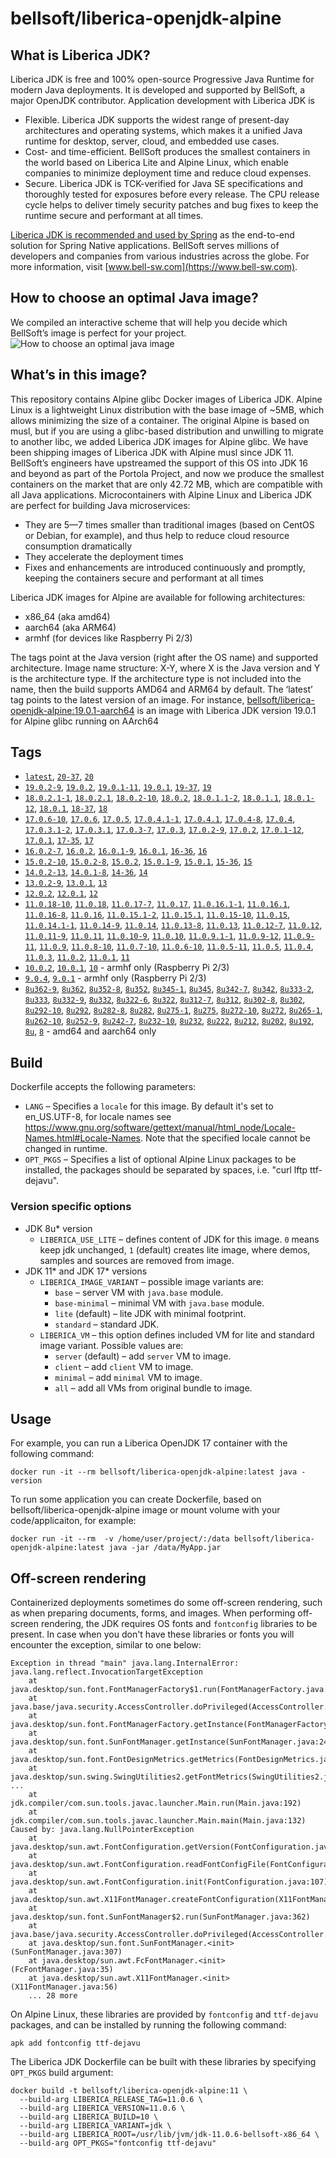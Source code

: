 # bellsoft/liberica-openjdk-alpine

## What is Liberica JDK?
Liberica JDK is free and 100% open-source Progressive Java Runtime for modern Java deployments. It is developed and supported by BellSoft, a major OpenJDK contributor. Application development with Liberica JDK is

*  Flexible. Liberica JDK supports the widest range of present-day architectures and operating systems, which makes it a unified Java runtime for desktop, server, cloud, and embedded use cases.
* Cost- and time-efficient. BellSoft produces the smallest containers in the world based on Liberica Lite and Alpine Linux, which enable companies to minimize deployment time and reduce cloud expenses.
* Secure. Liberica JDK is TCK-verified for Java SE specifications and thoroughly tested for exposures before every release. The CPU release cycle helps to deliver timely security patches and bug fixes to keep the runtime secure and performant at all times.

[Liberica JDK is recommended and used by Spring](https://spring.io/quickstart) as the end-to-end solution for Spring Native applications.
BellSoft serves millions of developers and companies from various industries across the globe. For more information, visit [www.bell-sw.com](https://www.bell-sw.com).
## How to choose an optimal Java image?

We compiled an interactive scheme that will help you decide which BellSoft’s image is perfect for your project.
![How to choose an optimal java image](https://download.bell-sw.com/static/images/how-to-choose-optimal-java-image.jpg)


## What’s in this image?
This repository contains Alpine glibc Docker images of Liberica JDK. Alpine Linux is a lightweight Linux distribution with the base image of ~5MB, which allows minimizing the size of a container. The original Alpine is based on musl, but if you are using a glibc-based distribution and unwilling to migrate to another libc, we added Liberica JDK images for Alpine glibc.
We have been shipping images of Liberica JDK with Alpine musl since JDK 11. BellSoft’s engineers have upstreamed the support of this OS into JDK 16 and beyond as part of the Portola Project, and now we produce the smallest containers on the market that are only 42.72 MB, which are compatible with all Java applications.
Microcontainers with Alpine Linux and Liberica JDK are perfect for building Java microservices:

* They are 5—7 times smaller than traditional images (based on CentOS or Debian, for example), and thus help to reduce cloud resource consumption dramatically
* They accelerate the deployment times
* Fixes and enhancements are introduced continuously and promptly, keeping the containers secure and performant at all times

Liberica JDK images for Alpine are available for following architectures:

* x86_64 (aka amd64)
* aarch64 (aka ARM64)
* armhf (for devices like Raspberry Pi 2/3)

The tags point at the Java version (right after the OS name) and supported architecture.
Image name structure:
X-Y, where X is the Java version and Y is the architecture type. If the architecture type is not included into the name, then the build supports AMD64 and ARM64 by default.
The ‘latest’ tag points to the latest version of an image.
For instance, [bellsoft/liberica-openjdk-alpine:19.0.1-aarch64](https://hub.docker.com/layers/bellsoft/liberica-openjdk-alpine/19.0.1-aarch64/images/sha256-f22af7458af1b43b00898bfb5bbb0648d151c67a0793ab0bbbac6743afb9d412?context=explore) is an image with Liberica JDK version 19.0.1 for Alpine glibc running on AArch64

## Tags

* [`latest`](https://github.com/bell-sw/Liberica/blob/master/docker/repos/liberica-openjdk-alpine/20/Dockerfile),
[`20-37`](https://github.com/bell-sw/Liberica/blob/master/docker/repos/liberica-openjdk-alpine/20/Dockerfile),
[`20`](https://github.com/bell-sw/Liberica/blob/master/docker/repos/liberica-openjdk-alpine/20/Dockerfile)
* [`19.0.2-9`](https://github.com/bell-sw/Liberica/blob/master/docker/repos/liberica-openjdk-alpine/19/Dockerfile),
[`19.0.2`](https://github.com/bell-sw/Liberica/blob/master/docker/repos/liberica-openjdk-alpine/19/Dockerfile),
[`19.0.1-11`](https://github.com/bell-sw/Liberica/blob/master/docker/repos/liberica-openjdk-alpine/19/Dockerfile),
[`19.0.1`](https://github.com/bell-sw/Liberica/blob/master/docker/repos/liberica-openjdk-alpine/19/Dockerfile),
[`19-37`](https://github.com/bell-sw/Liberica/blob/master/docker/repos/liberica-openjdk-alpine/19/Dockerfile),
[`19`](https://github.com/bell-sw/Liberica/blob/master/docker/repos/liberica-openjdk-alpine/19/Dockerfile)
* [`18.0.2.1-1`](https://github.com/bell-sw/Liberica/blob/master/docker/repos/liberica-openjdk-alpine/old/18/Dockerfile),
[`18.0.2.1`](https://github.com/bell-sw/Liberica/blob/master/docker/repos/liberica-openjdk-alpine/old/18/Dockerfile),
[`18.0.2-10`](https://github.com/bell-sw/Liberica/blob/master/docker/repos/liberica-openjdk-alpine/old/18/Dockerfile),
[`18.0.2`](https://github.com/bell-sw/Liberica/blob/master/docker/repos/liberica-openjdk-alpine/old/18/Dockerfile),
[`18.0.1.1-2`](https://github.com/bell-sw/Liberica/blob/master/docker/repos/liberica-openjdk-alpine/old/18/Dockerfile),
[`18.0.1.1`](https://github.com/bell-sw/Liberica/blob/master/docker/repos/liberica-openjdk-alpine/old/18/Dockerfile),
[`18.0.1-12`](https://github.com/bell-sw/Liberica/blob/master/docker/repos/liberica-openjdk-alpine/old/18/Dockerfile),
[`18.0.1`](https://github.com/bell-sw/Liberica/blob/master/docker/repos/liberica-openjdk-alpine/old/18/Dockerfile),
[`18-37`](https://github.com/bell-sw/Liberica/blob/master/docker/repos/liberica-openjdk-alpine/old/18/Dockerfile),
[`18`](https://github.com/bell-sw/Liberica/blob/master/docker/repos/liberica-openjdk-alpine/old/18/Dockerfile)
* [`17.0.6-10`](https://github.com/bell-sw/Liberica/blob/master/docker/repos/liberica-openjdk-alpine/17/Dockerfile),
[`17.0.6`](https://github.com/bell-sw/Liberica/blob/master/docker/repos/liberica-openjdk-alpine/17/Dockerfile),
[`17.0.5`](https://github.com/bell-sw/Liberica/blob/master/docker/repos/liberica-openjdk-alpine/17/Dockerfile),
[`17.0.4.1-1`](https://github.com/bell-sw/Liberica/blob/master/docker/repos/liberica-openjdk-alpine/17/Dockerfile),
[`17.0.4.1`](https://github.com/bell-sw/Liberica/blob/master/docker/repos/liberica-openjdk-alpine/17/Dockerfile),
[`17.0.4-8`](https://github.com/bell-sw/Liberica/blob/master/docker/repos/liberica-openjdk-alpine/17/Dockerfile),
[`17.0.4`](https://github.com/bell-sw/Liberica/blob/master/docker/repos/liberica-openjdk-alpine/17/Dockerfile),
[`17.0.3.1-2`](https://github.com/bell-sw/Liberica/blob/master/docker/repos/liberica-openjdk-alpine/17/Dockerfile),
[`17.0.3.1`](https://github.com/bell-sw/Liberica/blob/master/docker/repos/liberica-openjdk-alpine/17/Dockerfile),
[`17.0.3-7`](https://github.com/bell-sw/Liberica/blob/master/docker/repos/liberica-openjdk-alpine/17/Dockerfile),
[`17.0.3`](https://github.com/bell-sw/Liberica/blob/master/docker/repos/liberica-openjdk-alpine/17/Dockerfile),
[`17.0.2-9`](https://github.com/bell-sw/Liberica/blob/master/docker/repos/liberica-openjdk-alpine/17/Dockerfile),
[`17.0.2`](https://github.com/bell-sw/Liberica/blob/master/docker/repos/liberica-openjdk-alpine/17/Dockerfile),
[`17.0.1-12`](https://github.com/bell-sw/Liberica/blob/master/docker/repos/liberica-openjdk-alpine/17/Dockerfile),
[`17.0.1`](https://github.com/bell-sw/Liberica/blob/master/docker/repos/liberica-openjdk-alpine/17/Dockerfile),
[`17-35`](https://github.com/bell-sw/Liberica/blob/master/docker/repos/liberica-openjdk-alpine/17/Dockerfile),
[`17`](https://github.com/bell-sw/Liberica/blob/master/docker/repos/liberica-openjdk-alpine/17/Dockerfile)
* [`16.0.2-7`](https://github.com/bell-sw/Liberica/blob/master/docker/repos/liberica-openjdk-alpine/old/16/Dockerfile),
[`16.0.2`](https://github.com/bell-sw/Liberica/blob/master/docker/repos/liberica-openjdk-alpine/old/16/Dockerfile),
[`16.0.1-9`](https://github.com/bell-sw/Liberica/blob/master/docker/repos/liberica-openjdk-alpine/old/16/Dockerfile),
[`16.0.1`](https://github.com/bell-sw/Liberica/blob/master/docker/repos/liberica-openjdk-alpine/old/16/Dockerfile),
[`16-36`](https://github.com/bell-sw/Liberica/blob/master/docker/repos/liberica-openjdk-alpine/old/16/Dockerfile),
[`16`](https://github.com/bell-sw/Liberica/blob/master/docker/repos/liberica-openjdk-alpine/old/16/Dockerfile)
* [`15.0.2-10`](https://github.com/bell-sw/Liberica/blob/master/docker/repos/liberica-openjdk-alpine/old/15/Dockerfile),
[`15.0.2-8`](https://github.com/bell-sw/Liberica/blob/master/docker/repos/liberica-openjdk-alpine/old/15/Dockerfile),
[`15.0.2`](https://github.com/bell-sw/Liberica/blob/master/docker/repos/liberica-openjdk-alpine/old/15/Dockerfile),
[`15.0.1-9`](https://github.com/bell-sw/Liberica/blob/master/docker/repos/liberica-openjdk-alpine/old/15/Dockerfile),
[`15.0.1`](https://github.com/bell-sw/Liberica/blob/master/docker/repos/liberica-openjdk-alpine/old/15/Dockerfile),
[`15-36`](https://github.com/bell-sw/Liberica/blob/master/docker/repos/liberica-openjdk-alpine/old/15/Dockerfile),
[`15`](https://github.com/bell-sw/Liberica/blob/master/docker/repos/liberica-openjdk-alpine/old/15/Dockerfile)
* [`14.0.2-13`](https://github.com/bell-sw/Liberica/blob/master/docker/repos/liberica-openjdk-alpine/old/14/Dockerfile),
[`14.0.1-8`](https://github.com/bell-sw/Liberica/blob/master/docker/repos/liberica-openjdk-alpine/old/14/Dockerfile),
[`14-36`](https://github.com/bell-sw/Liberica/blob/master/docker/repos/liberica-openjdk-alpine/old/14.0.0/Dockerfile),
[`14`](https://github.com/bell-sw/Liberica/blob/master/docker/repos/liberica-openjdk-alpine/old/14/Dockerfile)
* [`13.0.2-9`](https://github.com/bell-sw/Liberica/blob/master/docker/repos/liberica-openjdk-alpine/old/13/Dockerfile),
[`13.0.1`](https://github.com/bell-sw/Liberica/blob/master/docker/repos/liberica-openjdk-alpine/old/13.0.1/Dockerfile),
[`13`](https://github.com/bell-sw/Liberica/blob/master/docker/repos/liberica-openjdk-alpine/old/13.0.0/Dockerfile)
* [`12.0.2`](https://github.com/bell-sw/Liberica/blob/master/docker/repos/liberica-openjdk-alpine/old/12.0.2/Dockerfile),
[`12.0.1`](https://github.com/bell-sw/Liberica/blob/master/docker/repos/liberica-openjdk-alpine/old/12.0.1/Dockerfile),
[`12`](https://github.com/bell-sw/Liberica/blob/master/docker/repos/liberica-openjdk-alpine/old/12.0.0/Dockerfile)
* [`11.0.18-10`](https://github.com/bell-sw/Liberica/blob/master/docker/repos/liberica-openjdk-alpine/11/Dockerfile),
[`11.0.18`](https://github.com/bell-sw/Liberica/blob/master/docker/repos/liberica-openjdk-alpine/11/Dockerfile),
[`11.0.17-7`](https://github.com/bell-sw/Liberica/blob/master/docker/repos/liberica-openjdk-alpine/11/Dockerfile),
[`11.0.17`](https://github.com/bell-sw/Liberica/blob/master/docker/repos/liberica-openjdk-alpine/11/Dockerfile),
[`11.0.16.1-1`](https://github.com/bell-sw/Liberica/blob/master/docker/repos/liberica-openjdk-alpine/11/Dockerfile),
[`11.0.16.1`](https://github.com/bell-sw/Liberica/blob/master/docker/repos/liberica-openjdk-alpine/11/Dockerfile),
[`11.0.16-8`](https://github.com/bell-sw/Liberica/blob/master/docker/repos/liberica-openjdk-alpine/11/Dockerfile),
[`11.0.16`](https://github.com/bell-sw/Liberica/blob/master/docker/repos/liberica-openjdk-alpine/11/Dockerfile),
[`11.0.15.1-2`](https://github.com/bell-sw/Liberica/blob/master/docker/repos/liberica-openjdk-alpine/11/Dockerfile),
[`11.0.15.1`](https://github.com/bell-sw/Liberica/blob/master/docker/repos/liberica-openjdk-alpine/11/Dockerfile),
[`11.0.15-10`](https://github.com/bell-sw/Liberica/blob/master/docker/repos/liberica-openjdk-alpine/11/Dockerfile),
[`11.0.15`](https://github.com/bell-sw/Liberica/blob/master/docker/repos/liberica-openjdk-alpine/11/Dockerfile),
[`11.0.14.1-1`](https://github.com/bell-sw/Liberica/blob/master/docker/repos/liberica-openjdk-alpine/11/Dockerfile),
[`11.0.14-9`](https://github.com/bell-sw/Liberica/blob/master/docker/repos/liberica-openjdk-alpine/11/Dockerfile),
[`11.0.14`](https://github.com/bell-sw/Liberica/blob/master/docker/repos/liberica-openjdk-alpine/11/Dockerfile),
[`11.0.13-8`](https://github.com/bell-sw/Liberica/blob/master/docker/repos/liberica-openjdk-alpine/11/Dockerfile),
[`11.0.13`](https://github.com/bell-sw/Liberica/blob/master/docker/repos/liberica-openjdk-alpine/11/Dockerfile),
[`11.0.12-7`](https://github.com/bell-sw/Liberica/blob/master/docker/repos/liberica-openjdk-alpine/11/Dockerfile),
[`11.0.12`](https://github.com/bell-sw/Liberica/blob/master/docker/repos/liberica-openjdk-alpine/11/Dockerfile),
[`11.0.11-9`](https://github.com/bell-sw/Liberica/blob/master/docker/repos/liberica-openjdk-alpine/11/Dockerfile),
[`11.0.11`](https://github.com/bell-sw/Liberica/blob/master/docker/repos/liberica-openjdk-alpine/11/Dockerfile),
[`11.0.10-9`](https://github.com/bell-sw/Liberica/blob/master/docker/repos/liberica-openjdk-alpine/11/Dockerfile),
[`11.0.10`](https://github.com/bell-sw/Liberica/blob/master/docker/repos/liberica-openjdk-alpine/11/Dockerfile),
[`11.0.9.1-1`](https://github.com/bell-sw/Liberica/blob/master/docker/repos/liberica-openjdk-alpine/11/Dockerfile),
[`11.0.9-12`](https://github.com/bell-sw/Liberica/blob/master/docker/repos/liberica-openjdk-alpine/11/Dockerfile),
[`11.0.9-11`](https://github.com/bell-sw/Liberica/blob/master/docker/repos/liberica-openjdk-alpine/11/Dockerfile),
[`11.0.9`](https://github.com/bell-sw/Liberica/blob/master/docker/repos/liberica-openjdk-alpine/11/Dockerfile),
[`11.0.8-10`](https://github.com/bell-sw/Liberica/blob/master/docker/repos/liberica-openjdk-alpine/11/Dockerfile),
[`11.0.7-10`](https://github.com/bell-sw/Liberica/blob/master/docker/repos/liberica-openjdk-alpine/11/Dockerfile),
[`11.0.6-10`](https://github.com/bell-sw/Liberica/blob/master/docker/repos/liberica-openjdk-alpine/old/11.0.6/Dockerfile),
[`11.0.5-11`](https://github.com/bell-sw/Liberica/blob/master/docker/repos/liberica-openjdk-alpine/old/11.0.5/Dockerfile),
[`11.0.5`](https://github.com/bell-sw/Liberica/blob/master/docker/repos/liberica-openjdk-alpine/old/11.0.5/Dockerfile),
[`11.0.4`](https://github.com/bell-sw/Liberica/blob/master/docker/repos/liberica-openjdk-alpine/old/11.0.4/Dockerfile),
[`11.0.3`](https://github.com/bell-sw/Liberica/blob/master/docker/repos/liberica-openjdk-alpine/old/11.0.3/Dockerfile),
[`11.0.2`](https://github.com/bell-sw/Liberica/blob/master/docker/repos/liberica-openjdk-alpine/old/11.0.2/Dockerfile),
[`11.0.1`](https://github.com/bell-sw/Liberica/blob/master/docker/repos/liberica-openjdk-alpine/old/11.0.1/Dockerfile),
[`11`](https://github.com/bell-sw/Liberica/blob/master/docker/repos/liberica-openjdk-alpine/11/Dockerfile)
* [`10.0.2`](https://github.com/bell-sw/Liberica/blob/master/docker/repos/liberica-openjdk-alpine/old/10.0.2/Dockerfile),
[`10.0.1`](https://github.com/bell-sw/Liberica/blob/master/docker/repos/liberica-openjdk-alpine/old/10.0.1/Dockerfile),
[`10`](https://github.com/bell-sw/Liberica/blob/master/docker/repos/liberica-openjdk-alpine/old/10.0.0/Dockerfile) - armhf only (Raspberry Pi 2/3)
* [`9.0.4`](https://github.com/bell-sw/Liberica/blob/master/docker/repos/liberica-openjdk-alpine/old/9.0.4/Dockerfile),
[`9.0.1`](https://github.com/bell-sw/Liberica/blob/master/docker/repos/liberica-openjdk-alpine/old/9.0.1/Dockerfile) - armhf only (Raspberry Pi 2/3)
* [`8u362-9`](https://github.com/bell-sw/Liberica/blob/master/docker/repos/liberica-openjdk-alpine/8/Dockerfile),
[`8u362`](https://github.com/bell-sw/Liberica/blob/master/docker/repos/liberica-openjdk-alpine/8/Dockerfile),
[`8u352-8`](https://github.com/bell-sw/Liberica/blob/master/docker/repos/liberica-openjdk-alpine/8/Dockerfile),
[`8u352`](https://github.com/bell-sw/Liberica/blob/master/docker/repos/liberica-openjdk-alpine/8/Dockerfile),
[`8u345-1`](https://github.com/bell-sw/Liberica/blob/master/docker/repos/liberica-openjdk-alpine/8/Dockerfile),
[`8u345`](https://github.com/bell-sw/Liberica/blob/master/docker/repos/liberica-openjdk-alpine/8/Dockerfile),
[`8u342-7`](https://github.com/bell-sw/Liberica/blob/master/docker/repos/liberica-openjdk-alpine/8/Dockerfile),
[`8u342`](https://github.com/bell-sw/Liberica/blob/master/docker/repos/liberica-openjdk-alpine/8/Dockerfile),
[`8u333-2`](https://github.com/bell-sw/Liberica/blob/master/docker/repos/liberica-openjdk-alpine/8/Dockerfile),
[`8u333`](https://github.com/bell-sw/Liberica/blob/master/docker/repos/liberica-openjdk-alpine/8/Dockerfile),
[`8u332-9`](https://github.com/bell-sw/Liberica/blob/master/docker/repos/liberica-openjdk-alpine/8/Dockerfile),
[`8u332`](https://github.com/bell-sw/Liberica/blob/master/docker/repos/liberica-openjdk-alpine/8/Dockerfile),
[`8u322-6`](https://github.com/bell-sw/Liberica/blob/master/docker/repos/liberica-openjdk-alpine/8/Dockerfile),
[`8u322`](https://github.com/bell-sw/Liberica/blob/master/docker/repos/liberica-openjdk-alpine/8/Dockerfile),
[`8u312-7`](https://github.com/bell-sw/Liberica/blob/master/docker/repos/liberica-openjdk-alpine/8/Dockerfile),
[`8u312`](https://github.com/bell-sw/Liberica/blob/master/docker/repos/liberica-openjdk-alpine/8/Dockerfile),
[`8u302-8`](https://github.com/bell-sw/Liberica/blob/master/docker/repos/liberica-openjdk-alpine/8/Dockerfile),
[`8u302`](https://github.com/bell-sw/Liberica/blob/master/docker/repos/liberica-openjdk-alpine/8/Dockerfile),
[`8u292-10`](https://github.com/bell-sw/Liberica/blob/master/docker/repos/liberica-openjdk-alpine/8/Dockerfile),
[`8u292`](https://github.com/bell-sw/Liberica/blob/master/docker/repos/liberica-openjdk-alpine/8/Dockerfile),
[`8u282-8`](https://github.com/bell-sw/Liberica/blob/master/docker/repos/liberica-openjdk-alpine/8/Dockerfile),
[`8u282`](https://github.com/bell-sw/Liberica/blob/master/docker/repos/liberica-openjdk-alpine/8/Dockerfile),
[`8u275-1`](https://github.com/bell-sw/Liberica/blob/master/docker/repos/liberica-openjdk-alpine/8/Dockerfile),
[`8u275`](https://github.com/bell-sw/Liberica/blob/master/docker/repos/liberica-openjdk-alpine/8/Dockerfile),
[`8u272-10`](https://github.com/bell-sw/Liberica/blob/master/docker/repos/liberica-openjdk-alpine/8/Dockerfile),
[`8u272`](https://github.com/bell-sw/Liberica/blob/master/docker/repos/liberica-openjdk-alpine/8/Dockerfile),
[`8u265-1`](https://github.com/bell-sw/Liberica/blob/master/docker/repos/liberica-openjdk-alpine/8/Dockerfile),
[`8u262-10`](https://github.com/bell-sw/Liberica/blob/master/docker/repos/liberica-openjdk-alpine/8/Dockerfile),
[`8u252-9`](https://github.com/bell-sw/Liberica/blob/master/docker/repos/liberica-openjdk-alpine/8/Dockerfile),
[`8u242-7`](https://github.com/bell-sw/Liberica/blob/master/docker/repos/liberica-openjdk-alpine/old/8u242/Dockerfile),
[`8u232-10`](https://github.com/bell-sw/Liberica/blob/master/docker/repos/liberica-openjdk-alpine/old/8u232/Dockerfile),
[`8u232`](https://github.com/bell-sw/Liberica/blob/master/docker/repos/liberica-openjdk-alpine/old/8u232/Dockerfile),
[`8u222`](https://github.com/bell-sw/Liberica/blob/master/docker/repos/liberica-openjdk-alpine/old/8u222/Dockerfile),
[`8u212`](https://github.com/bell-sw/Liberica/blob/master/docker/repos/liberica-openjdk-alpine/old/8u212/Dockerfile),
[`8u202`](https://github.com/bell-sw/Liberica/blob/master/docker/repos/liberica-openjdk-alpine/old/8u202/Dockerfile),
[`8u192`](https://github.com/bell-sw/Liberica/blob/master/docker/repos/liberica-openjdk-alpine/old/8u192/Dockerfile),
[`8u`](https://github.com/bell-sw/Liberica/blob/master/docker/repos/liberica-openjdk-alpine/8/Dockerfile),
[`8`](https://github.com/bell-sw/Liberica/blob/master/docker/repos/liberica-openjdk-alpine/8/Dockerfile)   - amd64 and aarch64 only

## Build

Dockerfile accepts the following parameters:

* `LANG` – Specifies a `locale` for this image. By default it's set to en_US.UTF-8, for locale names see <https://www.gnu.org/software/gettext/manual/html_node/Locale-Names.html#Locale-Names>. Note that the specified locale cannot be changed in runtime.
* `OPT_PKGS` – Specifies a list of optional Alpine Linux packages to be installed, the packages should be separated by spaces, i.e. "curl lftp ttf-dejavu".

### Version specific options

* JDK 8u* version
  * `LIBERICA_USE_LITE` – defines content of JDK for this image. `0` means keep jdk unchanged, `1` (default) creates lite image, where demos, samples and sources are removed from image.
* JDK 11* and JDK 17* versions
  * `LIBERICA_IMAGE_VARIANT` – possible image variants are: 
    * `base` – server VM with `java.base` module.
	* `base-minimal` – minimal VM with `java.base` module.
	* `lite` (default) – lite JDK with minimal footprint.
	* `standard` – standard JDK.
  * `LIBERICA_VM` – this option defines included VM for lite and standard image variant. Possible values are:
    * `server` (default) – add `server` VM to image.
	* `client` – add `client` VM to image.
	* `minimal` – add `minimal` VM to image.
	* `all` – add all VMs from original bundle to image.

## Usage

For example, you can run a Liberica OpenJDK 17 container with the following command:

 ```docker run -it --rm bellsoft/liberica-openjdk-alpine:latest java -version```

To run some application you can create Dockerfile, based on bellsoft/liberica-openjdk-alpine image or mount volume with your code/applicaiton, for example:

 ```docker run -it --rm  -v /home/user/project/:/data bellsoft/liberica-openjdk-alpine:latest java -jar /data/MyApp.jar```

## Off-screen rendering

Containerized deployments sometimes do some off-screen rendering, such as when preparing documents, forms, and images. When performing off-screen rendering, the JDK requires OS fonts and `fontconfig` libraries to be present.
In case when you don't have these libraries or fonts you will encounter the exception, similar to one below:

```
Exception in thread "main" java.lang.InternalError: java.lang.reflect.InvocationTargetException
	at java.desktop/sun.font.FontManagerFactory$1.run(FontManagerFactory.java:86)
	at java.base/java.security.AccessController.doPrivileged(AccessController.java:312)
	at java.desktop/sun.font.FontManagerFactory.getInstance(FontManagerFactory.java:74)
	at java.desktop/sun.font.SunFontManager.getInstance(SunFontManager.java:247)
	at java.desktop/sun.font.FontDesignMetrics.getMetrics(FontDesignMetrics.java:261)
	at java.desktop/sun.swing.SwingUtilities2.getFontMetrics(SwingUtilities2.java:1243)
...
	at jdk.compiler/com.sun.tools.javac.launcher.Main.run(Main.java:192)
	at jdk.compiler/com.sun.tools.javac.launcher.Main.main(Main.java:132)
Caused by: java.lang.NullPointerException
	at java.desktop/sun.awt.FontConfiguration.getVersion(FontConfiguration.java:1262)
	at java.desktop/sun.awt.FontConfiguration.readFontConfigFile(FontConfiguration.java:225)
	at java.desktop/sun.awt.FontConfiguration.init(FontConfiguration.java:107)
	at java.desktop/sun.awt.X11FontManager.createFontConfiguration(X11FontManager.java:719)
	at java.desktop/sun.font.SunFontManager$2.run(SunFontManager.java:362)
	at java.base/java.security.AccessController.doPrivileged(AccessController.java:312)
	at java.desktop/sun.font.SunFontManager.<init>(SunFontManager.java:307)
	at java.desktop/sun.awt.FcFontManager.<init>(FcFontManager.java:35)
	at java.desktop/sun.awt.X11FontManager.<init>(X11FontManager.java:56)
	... 28 more
```

On Alpine Linux, these libraries are provided by `fontconfig` and `ttf-dejavu` packages, and can be installed by running the following command:

```apk add fontconfig ttf-dejavu```

The Liberica JDK Dockerfile can be built with these libraries by specifying `OPT_PKGS` build argument:

```shell
docker build -t bellsoft/liberica-openjdk-alpine:11 \
  --build-arg LIBERICA_RELEASE_TAG=11.0.6 \
  --build-arg LIBERICA_VERSION=11.0.6 \
  --build-arg LIBERICA_BUILD=10 \
  --build-arg LIBERICA_VARIANT=jdk \
  --build-arg LIBERICA_ROOT=/usr/lib/jvm/jdk-11.0.6-bellsoft-x86_64 \
  --build-arg OPT_PKGS="fontconfig ttf-dejavu"
```

